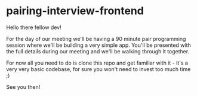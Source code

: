 # pairing-interview-frontend

Hello there fellow dev!

For the day of our meeting we'll be having a 90 minute pair programming session where we'll be building a very simple app. You'll be presented with the full details during our meeting and we'll be walking through it together.

For now all you need to do is clone this repo and get familiar with it - it's a very very basic codebase, for sure you won't need to invest too much time ;)

See you then!
